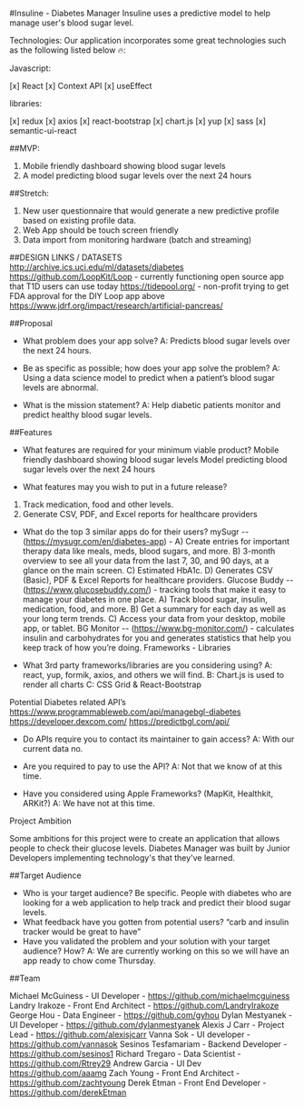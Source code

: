#Insuline - Diabetes Manager
Insuline uses a predictive model to help manage user's blood sugar level.

Technologies: Our application incorporates some great technologies such as the following listed below 🔥:


Javascript:

[x] React 
[x] Context API 
[x] useEffect

libraries:

[x] redux 
[x] axios 
[x] react-bootstrap 
[x] chart.js 
[x] yup 
[x] sass 
[x] semantic-ui-react


##MVP:
1. Mobile friendly dashboard showing blood sugar levels
2. A model predicting blood sugar levels over the next 24 hours

##Stretch:
1. New user questionnaire that would generate a new predictive profile based on existing profile data.
2. Web App should be touch screen friendly
3. Data import from monitoring hardware (batch and streaming)

##DESIGN LINKS / DATASETS
http://archive.ics.uci.edu/ml/datasets/diabetes https://github.com/LoopKit/Loop - currently functioning open source app that T1D users can use today https://tidepool.org/ - non-profit trying to get FDA approval for the DIY Loop app above https://www.jdrf.org/impact/research/artificial-pancreas/

##Proposal

- What problem does your app solve?
A: Predicts blood sugar levels over the next 24 hours.

- Be as specific as possible; how does your app solve the problem?
A: Using a data science model to predict when a patient’s blood sugar levels are abnormal.

- What is the mission statement?
A: Help diabetic patients monitor and predict healthy blood sugar levels.

##Features

- What features are required for your minimum viable product?
Mobile friendly dashboard showing blood sugar levels
Model predicting blood sugar levels over the next 24 hours

- What features may you wish to put in a future release?
1. Track medication, food and other levels.
2. Generate CSV, PDF, and Excel reports for healthcare providers

- What do the top 3 similar apps do for their users?
mySugr -- (https://mysugr.com/en/diabetes-app) - A) Create entries for important therapy data like meals, meds, blood sugars, and more. B) 3-month overview to see all your data from the last 7, 30, and 90 days, at a glance on the main screen. C) Estimated HbA1c. D) Generates CSV (Basic), PDF & Excel Reports for healthcare providers.
Glucose Buddy -- (https://www.glucosebuddy.com/) - tracking tools that make it easy to manage your diabetes in one place. A) Track blood sugar, insulin, medication, food, and more. B) Get a summary for each day as well as your long term trends. C) Access your data from your desktop, mobile app, or tablet.
BG Monitor -- (https://www.bg-monitor.com/) - calculates insulin and carbohydrates for you and generates statistics that help you keep track of how you’re doing.
Frameworks - Libraries

- What 3rd party frameworks/libraries are you considering using?
	A: react, yup, formik, axios, and others we will find. 
	B: Chart.js is used to render all charts
	C: CSS Grid & React-Bootstrap

Potential Diabetes related API’s
https://www.programmableweb.com/api/managebgl-diabetes
https://developer.dexcom.com/
https://predictbgl.com/api/
- Do APIs require you to contact its maintainer to gain access?
	A: With our current data no. 
- Are you required to pay to use the API?
	A: Not that we know of at this time. 

- Have you considered using Apple Frameworks? (MapKit, Healthkit, ARKit?)
	A: We have not at this time. 

Project Ambition

Some ambitions for this project were to create an application that allows people to check their glucose levels. Diabetes Manager was built by Junior Developers implementing technology's that they've learned.


##Target Audience

- Who is your target audience? Be specific.
People with diabetes who are looking for a web application to help track and predict their blood sugar levels.
- What feedback have you gotten from potential users?
“carb and insulin tracker would be great to have”
- Have you validated the problem and your solution with your target audience? How?
A: We are currently working on this so we will have an app ready to chow come Thursday. 


##Team

Michael McGuiness - UI Developer - https://github.com/michaelmcguiness
Landry Irakoze - Front End Architect - https://github.com/LandryIrakoze
George Hou - Data Engineer - https://github.com/gyhou
Dylan Mestyanek - UI Developer - https://github.com/dylanmestyanek
Alexis J Carr - Project Lead - https://github.com/alexisjcarr
Vanna Sok - UI developer - https://github.com/vannasok
Sesinos Tesfamariam - Backend Developer - https://github.com/sesinos1
Richard Tregaro - Data Scientist - https://github.com/Rtrey29
Andrew Garcia - UI Dev https://github.com/aaamg
Zach Young - Front End Architect - https://github.com/zachtyoung
Derek Etman - Front End Developer  -https://github.com/derekEtman
